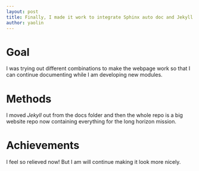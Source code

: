 ```yaml
---
layout: post
title: Finally, I made it work to integrate Sphinx auto doc and Jekyll blogging
author: yaolin
---
```


# Goal
I was trying out different combinations to make the webpage work so that I can continue documenting while I am developing new modules. 

# Methods
I moved *Jekyll* out from the docs folder and then the whole repo is a big website repo now containing everything for the long horizon mission. 

# Achievements
I feel so relieved now! But I am will continue making it look more nicely. 


